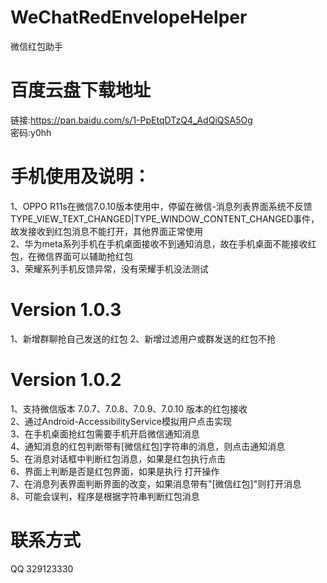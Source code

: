 # WeChatRedEnvelopeHelper
微信红包助手

# 百度云盘下载地址
链接:https://pan.baidu.com/s/1-PpEtqDTzQ4_AdQiQSA5Og  
密码:y0hh  

# 手机使用及说明：  
1、OPPO R11s在微信7.0.10版本使用中，停留在微信-消息列表界面系统不反馈TYPE_VIEW_TEXT_CHANGED|TYPE_WINDOW_CONTENT_CHANGED事件，故发接收到红包消息不能打开，其他界面正常使用  
2、华为meta系列手机在手机桌面接收不到通知消息，故在手机桌面不能接收红包，在微信界面可以辅助抢红包  
3、荣耀系列手机反馈异常，没有荣耀手机没法测试  

# Version 1.0.3
1、新增群聊抢自己发送的红包
2、新增过滤用户或群发送的红包不抢

# Version 1.0.2
1、支持微信版本 7.0.7、7.0.8、7.0.9、7.0.10 版本的红包接收  
2、通过Android-AccessibilityService模拟用户点击实现  
3、在手机桌面抢红包需要手机开启微信通知消息  
4、通知消息的红包判断带有[微信红包]字符串的消息，则点击通知消息  
5、在消息对话框中判断红包消息，如果是红包执行点击  
6、界面上判断是否是红包界面，如果是执行 打开操作  
7、在消息列表界面判断界面的改变，如果消息带有"[微信红包]"则打开消息  
8、可能会误判，程序是根据字符串判断红包消息  

# 联系方式
QQ 329123330  
